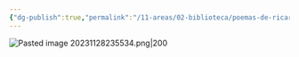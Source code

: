 ```yaml
---
{"dg-publish":true,"permalink":"/11-areas/02-biblioteca/poemas-de-ricardo-cassinelli/","noteIcon":""}
---
```


![Pasted image 20231128235534.png|200](/img/user/02%20Image/Pasted%20image%2020231128235534.png)